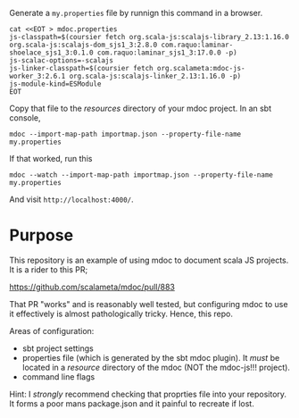 Generate a `my.properties` file by runnign this command in a browser. 

```
cat <<EOT > mdoc.properties
js-classpath=$(coursier fetch org.scala-js:scalajs-library_2.13:1.16.0 org.scala-js:scalajs-dom_sjs1_3:2.8.0 com.raquo:laminar-shoelace_sjs1_3:0.1.0 com.raquo:laminar_sjs1_3:17.0.0 -p)
js-scalac-options=-scalajs
js-linker-classpath=$(coursier fetch org.scalameta:mdoc-js-worker_3:2.6.1 org.scala-js:scalajs-linker_2.13:1.16.0 -p)
js-module-kind=ESModule
EOT
```
Copy that file to the _resources_ directory of your mdoc project.
In an sbt console,

`mdoc --import-map-path importmap.json --property-file-name my.properties`

If that worked, run this

`mdoc --watch --import-map-path importmap.json --property-file-name my.properties`

And visit `http://localhost:4000/`.

# Purpose

This repository is an example of using mdoc to document scala JS projects. It is a rider to this PR;

https://github.com/scalameta/mdoc/pull/883

That PR "works" and is reasonably well tested, but configuring mdoc to use it effectively is almost pathologically tricky. Hence, this repo.

Areas of configuration:

- sbt project settings
- properties file (which is generated by the sbt mdoc plugin). It _must_ be located in a _resource_ directory of the mdoc (NOT the mdoc-js!!! project).
- command line flags

Hint: I _strongly_ recommend checking that proprties file into your repository. It forms a poor mans package.json and it painful to recreate if lost.
